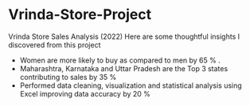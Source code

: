 # Vrinda-Store-Project
Vrinda Store Sales Analysis (2022) 
Here are some thoughtful insights I discovered from this project
- Women are more likely to buy as compared to men by 65 % .
- Maharashtra, Karnataka and Uttar Pradesh are the Top 3 states contributing to sales by 35 %
- Performed data cleaning, visualization and statistical analysis using Excel improving data accuracy by 20 %
